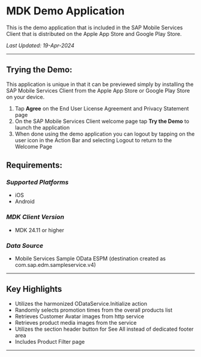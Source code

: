 # MDK Demo Application

This is the demo application that is included in the SAP Mobile Services Client that is distributed on the Apple App Store and Google Play Store.

*Last Updated: 19-Apr-2024*
*** 
## Trying the Demo:

This application is unique in that it can be previewed simply by installing the SAP Mobile Services Client from the Apple App Store or Google Play Store on your device.

1. Tap **Agree** on the End User License Agreement and Privacy Statement page
2. On the SAP Mobile Services Client welcome page tap **Try the Demo** to launch the application
3. When done using the demo application you can logout by tapping on the user icon in the Action Bar and selecting Logout to return to the Welcome Page
## Requirements:

### *Supported Platforms*
* iOS
* Android

### *MDK Client Version*
* MDK 24.11 or higher

### *Data Source*
* Mobile Services Sample OData ESPM (destination created as com.sap.edm.sampleservice.v4)


***

## Key Highlights

* Utilizes the harmonized ODataService.Initialize action
* Randomly selects promotion times from the overall products list
* Retrieves Customer Avatar images from http service
* Retrieves product media images from the service
* Utilizes the section header button for See All instead of dedicated footer area
* Includes Product Filter page

***







